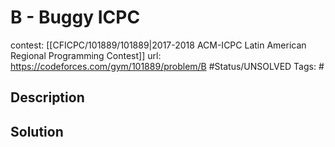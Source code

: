 # B - Buggy ICPC

contest: [[CFICPC/101889/101889|2017-2018 ACM-ICPC Latin American Regional Programming Contest]]
url: https://codeforces.com/gym/101889/problem/B
#Status/UNSOLVED
Tags: #

## Description

## Solution

